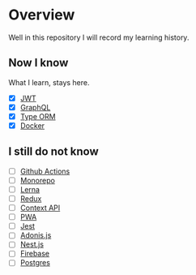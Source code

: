 # Overview

Well in this repository I will record my learning history.

## Now I know

What I learn, stays here.

- [x] [JWT](https://jwt.io/)
- [x] [GraphQL](https://graphql.org/)
- [x] [Type ORM](https://typeorm.io)
- [x] [Docker](https://www.docker.com/)

## I still do not know

- [ ] [Github Actions](https://github.com/features/actions)
- [ ] [Monorepo]()
- [ ] [Lerna](https://lerna.js.org/)
- [ ] [Redux](https://redux.js.org/)
- [ ] [Context API](https://reactjs.org/docs/context.html)
- [ ] [PWA](https://web.dev/progressive-web-apps/)
- [ ] [Jest](https://jestjs.io/)
- [ ] [Adonis.js](https://adonisjs.com/)
- [ ] [Nest.js](https://nestjs.com/)
- [ ] [Firebase](https://firebase.google.com/)
- [ ] [Postgres](https://www.postgresql.org/)
